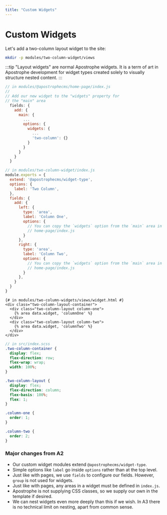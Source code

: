 ```yaml
---
title: "Custom Widgets"
---
```


# Custom Widgets

Let's add a two-column layout widget to the site:

```bash
mkdir -p modules/two-column-widget/views
```

:::tip
"Layout widgets" are normal Apostrophe widgets. It is a term of art in Apostrophe development for widget types created solely to visually structure nested content.
:::

```js
// in modules/@apostrophecms/home-page/index.js
//
// Add our new widget to the "widgets" property for
// the "main" area
  fields: {
    add: {
      main: {
        ...
        options: {
          widgets: {
            ...
            'two-column': {}
          }
        }
      }
    }
  }
```

```js
// in modules/two-column-widget/index.js
module.exports = {
  extend: '@apostrophecms/widget-type',
  options: {
    label: 'Two Column',
  },
  fields: {
    add: {
      left: {
        type: 'area',
        label: 'Column One',
        options: {
          // You can copy the `widgets` option from the `main` area in
          // home-page/index.js
        }
      },
      right: {
        type: 'area',
        label: 'Column Two',
        options: {
          // You can copy the `widgets` option from the `main` area in
          // home-page/index.js
        }
      },
    }
  }
}
```

```django
{# in modules/two-column-widgets/views/widget.html #}
<div class="two-column-layout-container">
  <div class="two-column-layout column-one">
    {% area data.widget, 'columnOne' %}
  </div>
  <div class="two-column-layout column-two">
    {% area data.widget, 'columnTwo' %}
  </div>
</div>
```

```scss
// in src/index.scss
.two-column-container {
  display: flex;
  flex-direction: row;
  flex-wrap: wrap;
  width: 100%;
}

.two-column-layout {
  display: flex;
  flex-direction: column;
  flex-basis: 100%;
  flex: 1;
}

.column-one {
  order: 1;
}

.column-two {
  order: 2;
}
```

### Major changes from A2

* Our custom widget modules extend `@apostrophecms/widget-type`.
* Simple options like `label` go inside `options` rather than at the top level.
* Just like with pages, we use `fields` to configure our fields. However, `group` is not used for widgets.
* Just like with pages, any areas in a widget must be defined in `index.js`.
* Apostrophe is not supplying CSS classes, so we supply our own in the template if desired.
* We can nest widgets even more deeply than this if we wish. In A3 there is no technical limit on nesting, apart from common sense.
